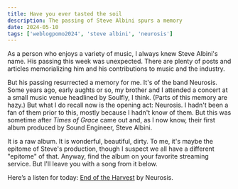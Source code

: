 ```yaml
---
title: Have you ever tasted the soil
description: The passing of Steve Albini spurs a memory
date: 2024-05-10
tags: ['weblogpomo2024', 'steve albini', 'neurosis']
---
```

As a person who enjoys a variety of music, I always knew Steve Albini's name. His passing this week was unexpected. There are plenty of posts and articles memorializing him and his contributions to music and the industry.

But his passing resurrected a memory for me. It's of the band Neurosis. Some years ago, early aughts or so, my brother and I attended a concert at a small music venue headlined by Soulfly, I think. (Parts of this memory are hazy.) But what I do recall now is the opening act: Neurosis. I hadn't been a fan of them prior to this, mostly because I hadn't know of them. But this was sometime after *Times of Grace* came out and, as I now know, their first album produced by Sound Engineer, Steve Albini. 

It is a raw album. It is wonderful, beautiful, dirty. To me, it's maybe the epitome of Steve's production, though I suspect we all have a different "epitome" of that. Anyway, find the album on your favorite streaming service. But I'll leave you with a song from it below.

Here’s a listen for today: [End of the Harvest](https://open.spotify.com/track/1uYFfGqQg7nTv1PZZpjtnA?si=58433a22141248b7) by Neurosis.


